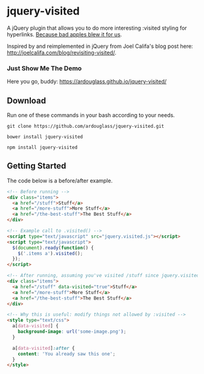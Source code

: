 jquery-visited
===



A jQuery plugin that allows you to do more interesting :visited styling for hyperlinks. [Because bad apples blew it for us](https://developer.mozilla.org/en-US/docs/Web/CSS/Privacy_and_the_:visited_selector).

Inspired by and reimplemented in jQuery from Joel Califa's blog post here: http://joelcalifa.com/blog/revisiting-visited/.

### Just Show Me The Demo
Here you go, buddy: https://ardouglass.github.io/jquery-visited/

## Download
Run one of these commands in your bash according to your needs.

`git clone https://github.com/ardouglass/jquery-visited.git`

`bower install jquery-visited`

`npm install jquery-visited`

## Getting Started
The code below is a before/after example.

```html
<!-- Before running -->
<div class="items">
  <a href="/stuff">Stuff</a>
  <a href="/more-stuff">More Stuff</a>
  <a href="/the-best-stuff">The Best Stuff</a>
</div>

<!-- Example call to .visited() -->
<script type="text/javascript" src="jquery.visited.js"></script>
<script type="text/javascript">
  $(document).ready(function() {
    $('.items a').visited();
  });
</script>

<!-- After running, assuming you've visited /stuff since jquery.visited.js was included -->
<div class="items">
  <a href="/stuff" data-visited="true">Stuff</a>
  <a href="/more-stuff">More Stuff</a>
  <a href="/the-best-stuff">The Best Stuff</a>
</div>

<!-- Why this is useful: modify things not allowed by :visited -->
<style type="text/css">
  a[data-visited] {
    background-image: url('some-image.png');
  }

  a[data-visited]:after {
    content: 'You already saw this one';
  }
</style>
```
